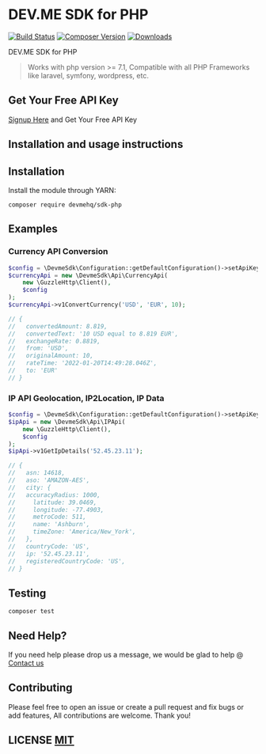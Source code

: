 # DEV.ME SDK for PHP
[![Build Status](https://github.com/devmehq/devme-sdk-php/actions/workflows/ci.yml/badge.svg)](https://github.com/devmehq/devme-sdk-php/actions/workflows/ci.yml)
[![Composer Version](https://img.shields.io/packagist/v/devmehq/sdk-php)](https://packagist.org/packages/devmehq/sdk-php)
[![Downloads](https://img.shields.io/packagist/dm/devmehq/sdk-php)](https://packagist.org/packages/devmehq/sdk-php)

DEV.ME SDK for PHP

> Works with php version >= 7.1, Compatible with all PHP Frameworks like laravel, symfony, wordpress, etc.

## Get Your Free API Key
[Signup Here](https://dev.me/signup) and Get Your Free API Key

## Installation and usage instructions

## Installation
Install the module through YARN:
```shell
composer require devmehq/sdk-php
```

## Examples

### Currency API Conversion
```php
$config = \DevmeSdk\Configuration::getDefaultConfiguration()->setApiKey('x-api-key', 'demo-key');
$currencyApi = new \DevmeSdk\Api\CurrencyApi(
    new \GuzzleHttp\Client(),
    $config
);
$currencyApi->v1ConvertCurrency('USD', 'EUR', 10);

// {
//   convertedAmount: 8.819,
//   convertedText: '10 USD equal to 8.819 EUR',
//   exchangeRate: 0.8819,
//   from: 'USD',
//   originalAmount: 10,
//   rateTime: '2022-01-20T14:49:28.046Z',
//   to: 'EUR'
// }
```

### IP API Geolocation, IP2Location, IP Data
```php
$config = \DevmeSdk\Configuration::getDefaultConfiguration()->setApiKey('x-api-key', 'demo-key');
$ipApi = new \DevmeSdk\Api\IPApi(
    new \GuzzleHttp\Client(),
    $config
);
$ipApi->v1GetIpDetails('52.45.23.11');

// {
//   asn: 14618,
//   aso: 'AMAZON-AES',
//   city: {
//   accuracyRadius: 1000,
//     latitude: 39.0469,
//     longitude: -77.4903,
//     metroCode: 511,
//     name: 'Ashburn',
//     timeZone: 'America/New_York',
//   },
//   countryCode: 'US',
//   ip: '52.45.23.11',
//   registeredCountryCode: 'US',
// }

```


## Testing
```shell
composer test
```

## Need Help?
If you need help please drop us a message, we would be glad to help @ [Contact us](http://dev.me/contact-us)


## Contributing
Please feel free to open an issue or create a pull request and fix bugs or add features, All contributions are welcome. Thank you!

## LICENSE [MIT](LICENSE.md)
